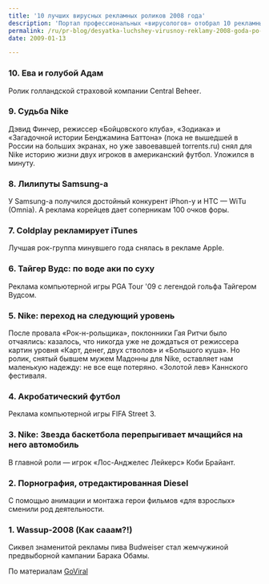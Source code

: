 ```yaml
---
title: '10 лучших вирусных рекламных роликов 2008 года'
description: 'Портал профессиональных «вирусологов» отобрал 10 рекламных роликов прошлого года, распространяемых зрителями-добровольцами. В список вошли ролики, сумевшие в кратчайшие сроки собрать миллионные аудитории на YouTube.'
permalink: /ru/pr-blog/desyatka-luchshey-virusnoy-reklamy-2008-goda-po-versii-goviral
date: 2009-01-13

---
```


<h3>10. Ева и голубой Адам</h3>
<p>Ролик голландской страховой компании <span lang="EN-GB" xml:lang="EN-GB">Central Beheer</span>.</p>
<p><script type="text/javascript">

AC_AX_RunContent( 'width','425','height','344','src','https://www.youtube.com/v/xVYn5drS6H8','type','application/x-shockwave-flash','allowscriptaccess','always','allowfullscreen','true','movie','https://www.youtube.com/v/xVYn5drS6H8','wmode','transparent' ); //end AC code

</script></p>
<noscript>
<p><object type="application/x-shockwave-flash" data="https://www.youtube.com/v/xVYn5drS6H8" width="425" height="344"><param name="movie" value="https://www.youtube.com/v/xVYn5drS6H8"><param name="wmode" value="transparent"></object></p>
</noscript>

<h3>9. Судьба Nike</h3>
<p>Дэвид Финчер, режиссер «Бойцовского клуба», «Зодиака» и «Загадочной истории Бенджамина Баттона» (пока не вышедшей в России на больших экранах, но уже завоевавшей torrents.ru) снял для Nike историю жизни двух игроков в американский футбол. Уложился в минуту.</p>
<p><script type="text/javascript">

AC_AX_RunContent( 'width','425','height','344','src','https://www.youtube.com/v/jlXRengzZoc','type','application/x-shockwave-flash','allowscriptaccess','always','allowfullscreen','true','movie','https://www.youtube.com/v/jlXRengzZoc','wmode','transparent' ); //end AC code

</script></p>
<noscript>
<p><object type="application/x-shockwave-flash" data="https://www.youtube.com/v/jlXRengzZoc" width="425" height="344"><param name="movie" value="https://www.youtube.com/v/jlXRengzZoc"><param name="wmode" value="transparent"></object></p>
</noscript>

<h3>8. Лилипуты Samsung-а</h3>
<p>У Samsung-а получился достойный конкурент iPhon-у и HTC — WiTu (Omnia). А реклама корейцев дает соперникам 100 очков форы.</p>
<p><script type="text/javascript">

AC_AX_RunContent( 'width','425','height','344','src','https://www.youtube.com/v/QQlzX7EyIwU','type','application/x-shockwave-flash','allowscriptaccess','always','allowfullscreen','true','movie','https://www.youtube.com/v/QQlzX7EyIwU','wmode','transparent' ); //end AC code

</script></p>
<noscript>
<p><object type="application/x-shockwave-flash" data="https://www.youtube.com/v/QQlzX7EyIwU" width="425" height="344"><param name="movie" value="https://www.youtube.com/v/QQlzX7EyIwU"><param name="wmode" value="transparent"></object></p>
</noscript>

<h3>7. Coldplay рекламирует iTunes</h3>
<p>Лучшая рок-группа минувшего года снялась в рекламе Apple.</p>
<p><script type="text/javascript">

AC_AX_RunContent( 'width','425','height','344','src','https://www.youtube.com/v/O3mYc1m3lsM','type','application/x-shockwave-flash','allowscriptaccess','always','allowfullscreen','true','movie','https://www.youtube.com/v/O3mYc1m3lsM','wmode','transparent' ); //end AC code

</script></p>
<noscript>
<p><object type="application/x-shockwave-flash" data="https://www.youtube.com/v/O3mYc1m3lsM" width="425" height="344"><param name="movie" value="https://www.youtube.com/v/O3mYc1m3lsM"><param name="wmode" value="transparent"></object></p>
</noscript>

<h3>6. Тайгер Вудс: по воде аки по суху</h3>
<p>Реклама компьютерной игры PGA Tour '09 с легендой гольфа Тайгером Вудсом.</p>
<p><script type="text/javascript">

AC_AX_RunContent( 'width','425','height','344','src','https://www.youtube.com/v/FZ1st1Vw2kY','type','application/x-shockwave-flash','allowscriptaccess','always','allowfullscreen','true','movie','https://www.youtube.com/v/FZ1st1Vw2kY','wmode','transparent' ); //end AC code

</script></p>
<noscript>
<p><object type="application/x-shockwave-flash" data="https://www.youtube.com/v/FZ1st1Vw2kY" width="425" height="344"><param name="movie" value="https://www.youtube.com/v/FZ1st1Vw2kY"><param name="wmode" value="transparent"></object></p>
</noscript>

<h3>5. Nike: переход на следующий уровень</h3>
<p>После провала  «Рок-н-рольщика», поклонники Гая Ритчи было отчаялись: казалось, что никогда уже не дождаться от режиссера картин уровня «Карт, денег, двух стволов» и «Большого куша». Но ролик, снятый бывшем мужем Мадонны для Nike, оставляет нам маленькую надежду: не все еще потеряно. «Золотой лев» Каннского фестиваля.</p>
<p><script type="text/javascript">

AC_AX_RunContent( 'width','425','height','344','src','https://www.youtube.com/v/anwlpTgbQTE','type','application/x-shockwave-flash','allowscriptaccess','always','allowfullscreen','true','movie','https://www.youtube.com/v/anwlpTgbQTE','wmode','transparent' ); //end AC code

</script></p>
<noscript>
<p><object type="application/x-shockwave-flash" data="https://www.youtube.com/v/anwlpTgbQTE" width="425" height="344"><param name="movie" value="https://www.youtube.com/v/anwlpTgbQTE"><param name="wmode" value="transparent"></object></p>
</noscript>

<h3>4. Акробатический футбол</h3>
<p>Реклама компьютерной игры FIFA Street 3.</p>
<p><script type="text/javascript">

AC_AX_RunContent( 'width','425','height','344','src','https://www.youtube.com/v/jWk9VJ3wVX8','type','application/x-shockwave-flash','allowscriptaccess','always','allowfullscreen','true','movie','https://www.youtube.com/v/jWk9VJ3wVX8','wmode','transparent' ); //end AC code

</script></p>
<noscript>
<p><object type="application/x-shockwave-flash" data="https://www.youtube.com/v/jWk9VJ3wVX8" width="425" height="344"><param name="movie" value="https://www.youtube.com/v/jWk9VJ3wVX8"><param name="wmode" value="transparent"></object></p>
</noscript>

<h3>3. Nike: Звезда баскетбола перепрыгивает мчащийся на него автомобиль</h3>
<p>В главной роли — игрок «Лос-Анджелес Лейкерс» Коби Брайант.</p>
<p><script type="text/javascript">

AC_AX_RunContent( 'width','425','height','344','src','https://www.youtube.com/v/yURa9T0-Rjk','type','application/x-shockwave-flash','allowscriptaccess','always','allowfullscreen','true','movie','https://www.youtube.com/v/yURa9T0-Rjk','wmode','transparent' ); //end AC code

</script></p>
<noscript>
<p><object type="application/x-shockwave-flash" data="https://www.youtube.com/v/yURa9T0-Rjk" width="425" height="344"><param name="movie" value="https://www.youtube.com/v/yURa9T0-Rjk"><param name="wmode" value="transparent"></object></p>
</noscript>

<h3>2. Порнография, отредактированная Diesel</h3>
<p>С помощью анимации и монтажа герои фильмов  «для взрослых» сменили род деятельности.</p>
<p><script type="text/javascript">

AC_AX_RunContent( 'width','425','height','344','src','https://www.youtube.com/v/XQVNVdTTvPA','type','application/x-shockwave-flash','allowscriptaccess','always','allowfullscreen','true','movie','https://www.youtube.com/v/XQVNVdTTvPA','wmode','transparent' ); //end AC code

</script></p>
<noscript>
<p><object type="application/x-shockwave-flash" data="https://www.youtube.com/v/XQVNVdTTvPA" width="425" height="344"><param name="movie" value="https://www.youtube.com/v/XQVNVdTTvPA"><param name="wmode" value="transparent"></object></p>
</noscript>

<h3>1. Wassup-2008 (Как сааам?!)</h3>
<p>Сиквел знаменитой рекламы пива Budweiser стал жемчужиной предвыборной кампании Барака Обамы.</p>
<p><script type="text/javascript">

AC_AX_RunContent( 'width','425','height','344','src','https://www.youtube.com/v/Qq8Uc5BFogE','type','application/x-shockwave-flash','allowscriptaccess','always','allowfullscreen','true','movie','https://www.youtube.com/v/Qq8Uc5BFogE','wmode','transparent' ); //end AC code

</script></p>
<noscript>
<p><object type="application/x-shockwave-flash" data="https://www.youtube.com/v/Qq8Uc5BFogE" width="425" height="344"><param name="movie" value="https://www.youtube.com/v/Qq8Uc5BFogE"><param name="wmode" value="transparent"></object></p>
</noscript>
<p>По материалам <a href="https://www.goviral.com/" target="_blank" rel="noopener noreferrer">GoViral</a></p>

